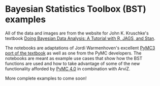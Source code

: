 # Bayesian Statistics Toolbox (BST) examples

All of the data and images are from the website for John K. Kruschke's textbook [Doing Bayesian Data Analysis: A Tutorial with R, JAGS, and Stan](https://sites.google.com/site/doingbayesiandataanalysis/).  

The notebooks are adaptations of Jordi Warmenhoven's excellent [PyMC3 port of the textbook](https://github.com/JWarmenhoven/DBDA-python) as well as one from the PyMC developers. The notebooks are meant as example use cases that show how the BST functions are used and how to take advantage of some of the new functionality afforded by [PyMC 4.0](https://www.pymc.io/welcome.html) in combination with ArviZ.   

More complete examples to come soon! 